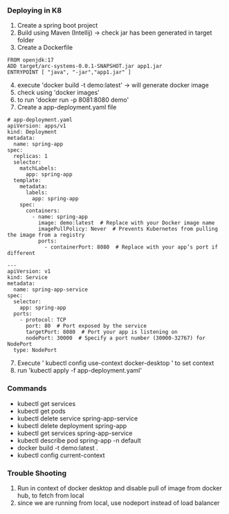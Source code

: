 ### Deploying in K8

1. Create a spring boot project
2. Build using Maven (Intellij) -> check jar has been generated in target folder
3. Create a Dockerfile
```
FROM openjdk:17
ADD target/arc-systems-0.0.1-SNAPSHOT.jar app1.jar
ENTRYPOINT [ "java", "-jar","app1.jar" ]
```
4.  execute 'docker build -t demo:latest'  -> will generate docker image
5.  check using 'docker images'
6. to run 'docker run -p 8081:8080 demo'
7.  Create a app-deployment.yaml file
```
# app-deployment.yaml
apiVersion: apps/v1
kind: Deployment
metadata:
  name: spring-app
spec:
  replicas: 1
  selector:
    matchLabels:
      app: spring-app
  template:
    metadata:
      labels:
        app: spring-app
    spec:
      containers:
        - name: spring-app
          image: demo:latest  # Replace with your Docker image name
          imagePullPolicy: Never  # Prevents Kubernetes from pulling the image from a registry
          ports:
            - containerPort: 8080  # Replace with your app’s port if different

---
apiVersion: v1
kind: Service
metadata:
  name: spring-app-service
spec:
  selector:
    app: spring-app
  ports:
    - protocol: TCP
      port: 80  # Port exposed by the service
      targetPort: 8080  # Port your app is listening on
      nodePort: 30000  # Specify a port number (30000-32767) for NodePort
  type: NodePort

```
7. Execute ' kubectl config use-context docker-desktop ' to set context
8. run 'kubectl apply -f app-deployment.yaml'

### Commands
* kubectl get services
* kubectl get pods
* kubectl delete service  spring-app-service
* kubectl delete deployment spring-app
* kubectl get services spring-app-service
* kubectl describe pod spring-app -n default
* docker build -t demo:latest .
* kubectl config current-context

### Trouble Shooting

1. Run in context of docker desktop and disable pull of image from docker hub, to fetch from local
2. since we are running from local, use nodeport instead of load balancer
